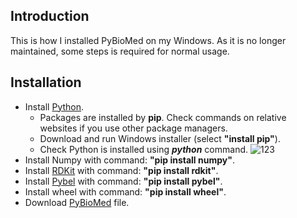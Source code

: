 ## Introduction
This is how I installed PyBioMed on my Windows. As it is no longer maintained, some steps is required for normal usage.
## Installation
- Install [Python](https://www.python.org/downloads/release/python-3913).
    - Packages are installed by **pip**. Check commands on relative websites if you use other package managers.
    - Download and run Windows installer (select **"install pip"**).
    - Check Python is installed using ***python*** command.
    ![123](img/"1.png")
- Install Numpy with command: **"pip install numpy"**.
- Install [RDKit](https://www.rdkit.org/) with command: **"pip install rdkit"**.
- Install [Pybel](http://openbabel.org/docs/current/UseTheLibrary/PythonInstall.html) with command: **"pip install pybel"**.
- Install wheel with command: **"pip install wheel"**.
- Download [PyBioMed](https://codeload.github.com/gadsbyfly/PyBioMed/zip/refs/heads/master) file.
